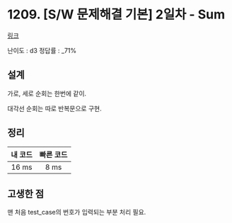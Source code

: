 # 1209. [S/W 문제해결 기본] 2일차 - Sum

[링크](https://swexpertacademy.com/main/code/problem/problemDetail.do?contestProbId=AV13_BWKACUCFAYh&categoryId=AV13_BWKACUCFAYh&categoryType=CODE)

난이도 : d3
정답률 : \_71%

## 설계

가로, 세로 순회는 한번에 같이.

대각선 순회는 따로 반복문으로 구현.

## 정리

| 내 코드 | 빠른 코드 |
| :-----: | :-------: |
|  16 ms  |   8 ms    |

## 고생한 점

맨 처음 test_case의 번호가 입력되는 부분 처리 필요.
